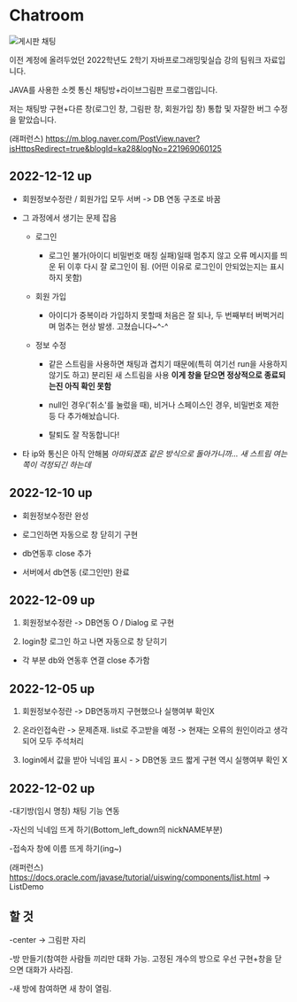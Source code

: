 # Chatroom

![게시판 채팅](https://github.com/j0gea/Chatroom/assets/137410154/2236cc65-4f83-4ae5-a112-c70bda8ad9e3)

이전 계정에 올려두었던 2022학년도 2학기 자바프로그래밍및실습 강의 팀워크 자료입니다.

JAVA를 사용한 소켓 통신 채팅방+라이브그림판 프로그램입니다.

저는 채팅방 구현+다른 창(로그인 창, 그림판 창, 회원가입 창) 통합 및 자잘한 버그 수정을 맡았습니다.

(래퍼런스) https://m.blog.naver.com/PostView.naver?isHttpsRedirect=true&blogId=ka28&logNo=221969060125

## 2022-12-12 up
- 회원정보수정란 / 회원가입 모두 서버 -> DB 연동 구조로 바꿈

- 그 과정에서 생기는 문제 잡음


  * 로그인
    - 로그인 불가(아이디 비밀번호 매칭 실패)일때 멈추지 않고 오류 메시지를 띄운 뒤 이후 다시 잘 로그인이 됨. (어떤 이유로 로그인이 안되었는지는 표시하지 못함)
    
    
  * 회원 가입
    - 아이디가 중복이라 가입하지 못할때 처음은 잘 되나, 두 번째부터 버벅거리며 멈추는 현상 발생. 고쳤습니다~^-^
    
    
  * 정보 수정
    - 같은 스트림을 사용하면 채팅과 겹치기 때문에(특히 여기선 run을 사용하지 않기도 하고) 분리된 새 스트림을 사용 **이게 창을 닫으면 정상적으로 종료되는진 아직 확인 못함**
    
    - null인 경우('취소'를 눌렀을 때), 비거나 스페이스인 경우, 비밀번호 제한 등 다 추가해놨습니다.
    
    - 탈퇴도 잘 작동합니다!
    
- 타 ip와 통신은 아직 안해봄 *아마되겠죠 같은 방식으로 돌아가니까... 새 스트림 여는쪽이 걱정되긴 하는데*


## 2022-12-10 up
- 회원정보수정란 완성

- 로그인하면 자동으로 창 닫히기 구현

- db연동후 close 추가

- 서버에서 db연동 (로그인만) 완료


## 2022-12-09 up
1. 회원정보수정란 -> DB연동 O / Dialog 로 구현

2. login창 로그인 하고 나면 자동으로 창 닫히기

+ 각 부분 db와 연동후 연결 close 추가함



## 2022-12-05 up
1. 회원정보수정란 -> DB연동까지 구현했으나 실행여부 확인X

2. 온라인접속란 -> 문제존재. list로 주고받을 예정 -> 현재는 오류의 원인이라고 생각되어 모두 주석처리

3. login에서 값을 받아 닉네임 표시 - > DB연동 코드 짧게 구현 역시 실행여부 확인 X

## 2022-12-02 up
-대기방(임시 명칭) 채팅 기능 연동

-자신의 닉네임 뜨게 하기(Bottom_left_down의 nickNAME부분)

-접속자 창에 이름 뜨게 하기(ing~)

(래퍼런스) https://docs.oracle.com/javase/tutorial/uiswing/components/list.html -> ListDemo



## 할 것
-center -> 그림판 자리

-방 만들기(참여한 사람들 끼리만 대화 가능. 고정된 개수의 방으로 우선 구현+창을 닫으면 대화가 사라짐.

-새 방에 참여하면 새 창이 열림.

